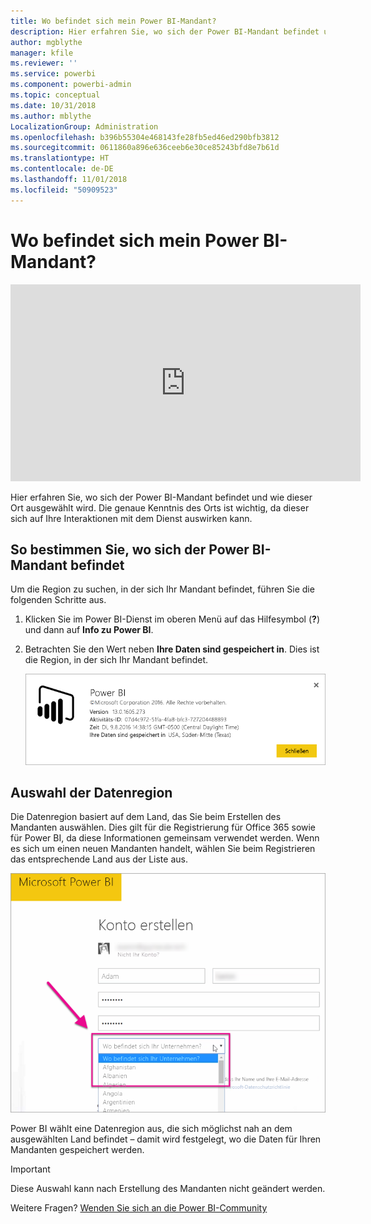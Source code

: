 ```yaml
---
title: Wo befindet sich mein Power BI-Mandant?
description: Hier erfahren Sie, wo sich der Power BI-Mandant befindet und wie dieser Ort ausgewählt wird. Dies ist wichtig, da der Ort Auswirkungen auf Interaktionen mit dem Dienst hat.
author: mgblythe
manager: kfile
ms.reviewer: ''
ms.service: powerbi
ms.component: powerbi-admin
ms.topic: conceptual
ms.date: 10/31/2018
ms.author: mblythe
LocalizationGroup: Administration
ms.openlocfilehash: b396b55304e468143fe28fb5ed46ed290bfb3812
ms.sourcegitcommit: 0611860a896e636ceeb6e30ce85243bfd8e7b61d
ms.translationtype: HT
ms.contentlocale: de-DE
ms.lasthandoff: 11/01/2018
ms.locfileid: "50909523"
---
```

# <a name="where-is-my-power-bi-tenant-located"></a>Wo befindet sich mein Power BI-Mandant?

<iframe width="560" height="315" src="https://www.youtube.com/embed/0fOxaHJPvdM?showinfo=0" frameborder="0" allowfullscreen></iframe>

Hier erfahren Sie, wo sich der Power BI-Mandant befindet und wie dieser Ort ausgewählt wird. Die genaue Kenntnis des Orts ist wichtig, da dieser sich auf Ihre Interaktionen mit dem Dienst auswirken kann.

## <a name="how-to-determine-where-your-power-bi-tenant-is-located"></a>So bestimmen Sie, wo sich der Power BI-Mandant befindet

Um die Region zu suchen, in der sich Ihr Mandant befindet, führen Sie die folgenden Schritte aus.

1. Klicken Sie im Power BI-Dienst im oberen Menü auf das Hilfesymbol (**?**) und dann auf **Info zu Power BI**.

1. Betrachten Sie den Wert neben **Ihre Daten sind gespeichert in**. Dies ist die Region, in der sich Ihr Mandant befindet.

    ![Datenregion](media/service-admin-where-is-my-tenant-located/power-bi-data-region.png)

## <a name="how-the-data-region-is-selected"></a>Auswahl der Datenregion

Die Datenregion basiert auf dem Land, das Sie beim Erstellen des Mandanten auswählen. Dies gilt für die Registrierung für Office 365 sowie für Power BI, da diese Informationen gemeinsam verwendet werden. Wenn es sich um einen neuen Mandanten handelt, wählen Sie beim Registrieren das entsprechende Land aus der Liste aus.

![Auswahl des Landes](media/service-admin-where-is-my-tenant-located/sign-up-country-selection.png)

Power BI wählt eine Datenregion aus, die sich möglichst nah an dem ausgewählten Land befindet – damit wird festgelegt, wo die Daten für Ihren Mandanten gespeichert werden.

> [!IMPORTANT]
> Diese Auswahl kann nach Erstellung des Mandanten nicht geändert werden.

Weitere Fragen? [Wenden Sie sich an die Power BI-Community](http://community.powerbi.com/)

